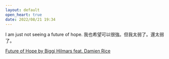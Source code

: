 ```yaml
---
layout: default
open_heart: true
date: 2022/08/21 19:34
---
```


I am just not seeing a future of hope. 我也希望可以很強。但我太弱了。還太弱了。

[Future of Hope by Biggi Hilmars feat. Damien Rice](https://biggihilmars.bandcamp.com/album/future-of-hope-soundtrack)
